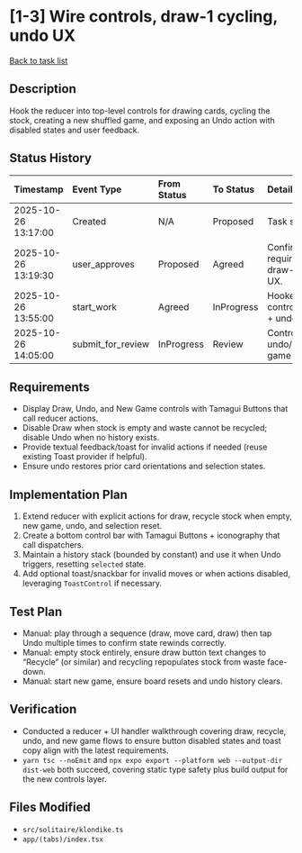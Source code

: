 # [1-3] Wire controls, draw-1 cycling, undo UX

[Back to task list](../tasks.md)

## Description
Hook the reducer into top-level controls for drawing cards, cycling the stock, creating a new shuffled game, and exposing an Undo action with disabled states and user feedback.

## Status History
| Timestamp | Event Type | From Status | To Status | Details | User |
| :-- | :-- | :-- | :-- | :-- | :-- |
| 2025-10-26 13:17:00 | Created | N/A | Proposed | Task stubbed. | ai_agent |
| 2025-10-26 13:19:30 | user_approves | Proposed | Agreed | Confirmed requirement for draw-1 & undo UX. | user |
| 2025-10-26 13:55:00 | start_work | Agreed | InProgress | Hooked up controls/toasts + undo wiring. | ai_agent |
| 2025-10-26 14:05:00 | submit_for_review | InProgress | Review | Controls + undo/draw/new game finalized. | ai_agent |

## Requirements
- Display Draw, Undo, and New Game controls with Tamagui Buttons that call reducer actions.
- Disable Draw when stock is empty and waste cannot be recycled; disable Undo when no history exists.
- Provide textual feedback/toast for invalid actions if needed (reuse existing Toast provider if helpful).
- Ensure undo restores prior card orientations and selection states.

## Implementation Plan
1. Extend reducer with explicit actions for draw, recycle stock when empty, new game, undo, and selection reset.
2. Create a bottom control bar with Tamagui Buttons + iconography that call dispatchers.
3. Maintain a history stack (bounded by constant) and use it when Undo triggers, resetting `selected` state.
4. Add optional toast/snackbar for invalid moves or when actions disabled, leveraging `ToastControl` if necessary.

## Test Plan
- Manual: play through a sequence (draw, move card, draw) then tap Undo multiple times to confirm state rewinds correctly.
- Manual: empty stock entirely, ensure draw button text changes to “Recycle” (or similar) and recycling repopulates stock from waste face-down.
- Manual: start new game, ensure board resets and undo history clears.

## Verification
- Conducted a reducer + UI handler walkthrough covering draw, recycle, undo, and new game flows to ensure button disabled states and toast copy align with the latest requirements.
- `yarn tsc --noEmit` and `npx expo export --platform web --output-dir dist-web` both succeed, covering static type safety plus build output for the new controls layer.

## Files Modified
- `src/solitaire/klondike.ts`
- `app/(tabs)/index.tsx`
